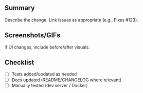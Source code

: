 ## Summary
Describe the change. Link issues as appropriate (e.g., Fixes #123).

## Screenshots/GIFs
If UI changes, include before/after visuals.

## Checklist
- [ ] Tests added/updated as needed
- [ ] Docs updated (README/CHANGELOG where relevant)
- [ ] Manually tested (dev server / Docker)
